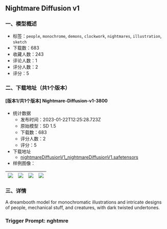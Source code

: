 ## Nightmare Diffusion v1
### 一、模型概述

- 标签：`people`, `monochrome`, `demons`, `clockwork`, `nightmares`, `illustration`, `sketch`
- 下载数：683
- 收藏人数：243
- 评论人数：1
- 评分人数：2
- 评分：5

### 二、下载地址（共1个版本）

#### [版本1/共1个版本] Nightmare-Diffusion-v1-3800

- 统计数据
  - 发布时间：2023-01-22T12:25:28.723Z
  - 原始模型：SD 1.5
  - 下载数：683
  - 评分人数：2
  - 评分：5
- 下载地址
  - [nightmareDiffusionV1_nightmareDiffusionV1.safetensors](https://civitai.com/api/download/models/5786)
- 样例图像：

| <img src="https://image.civitai.com/xG1nkqKTMzGDvpLrqFT7WA/057fa870-3740-4109-1a61-d74a1a2d6000/width=450/48136.jpeg" /> | <img src="https://image.civitai.com/xG1nkqKTMzGDvpLrqFT7WA/82bc0fe0-5296-4721-54c9-73a4f208ce00/width=450/48166.jpeg" /> | <img src="https://image.civitai.com/xG1nkqKTMzGDvpLrqFT7WA/dcde9ccf-796d-4523-e5cc-5e41433d7c00/width=450/48140.jpeg" /> | <img src="https://image.civitai.com/xG1nkqKTMzGDvpLrqFT7WA/37d655cc-ccb3-4682-0bf0-9fffae015a00/width=450/48139.jpeg" /> |
| ---- | ---- | ---- | ---- |


### 三、详情
<p>A dreambooth model for monochromatic illustrations and intricate designs of people, mechanical stuff, and creatures, with dark twisted undertones.</p><h3><strong>Trigger Prompt:</strong> nghtmre</h3>